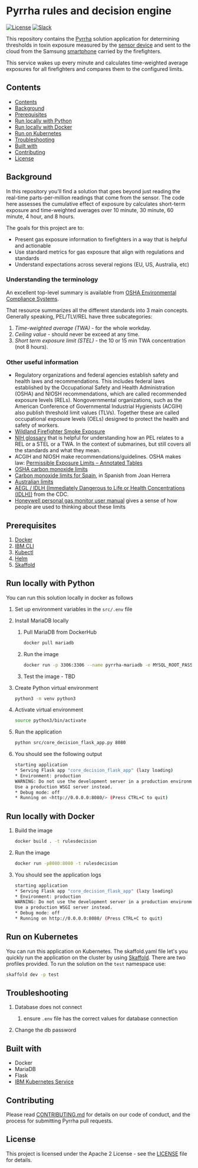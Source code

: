 # Pyrrha rules and decision engine

[![License](https://img.shields.io/badge/License-Apache2-blue.svg)](https://www.apache.org/licenses/LICENSE-2.0) [![Slack](https://img.shields.io/static/v1?label=Slack&message=%23prometeo-pyrrha&color=blue)](https://callforcode.org/slack)

This repository contains the [Pyrrha](https://github.com/Pyrrha-Platform/Pyrrha) solution application for determining thresholds in toxin exposure measured by the [sensor device](https://github.com/Pyrrha-Platform/Pyrrha-Firmware) and sent to the cloud from the Samsung [smartphone](https://github.com/Pyrrha-Platform/Pyrrha-Mobile-App) carried by the firefighters.

This service wakes up every minute and calculates time-weighted average exposures for all firefighters and compares them to the configured limits.

## Contents

- [Contents](#contents)
- [Background](#background)
- [Prerequisites](#prerequisites)
- [Run locally with Python](#run-locally-with-python)
- [Run locally with Docker](#run-locally-with-docker)
- [Run on Kubernetes](#run-on-kubernetes)
- [Troubleshooting](#troubleshooting)
- [Built with](#built-with)
- [Contributing](#contributing)
- [License](#license)

## Background

In this repository you'll find a solution that goes beyond just reading the real-time parts-per-million readings that come from the sensor. The code here assesses the cumulative effect of exposure by calculates short-term exposure and time-weighted averages over 10 minute, 30 minute, 60 minute, 4 hour, and 8 hours.

The goals for this project are to:

- Present gas exposure information to firefighters in a way that is helpful and actionable
- Use standard metrics for gas exposure that align with regulations and standards
- Understand expectations across several regions (EU, US, Australia, etc)

### Understanding the terminology

An excellent top-level summary is available from [OSHA Environmental Compliance Systems](https://oecscomply.com/difference-pel-tlv-rel/).

That resource summarizes all the different standards into 3 main concepts. Generally speaking, PEL/TLV/REL have three subcategories:

1. *Time-weighted average (TWA)* - for the whole workday.
1. *Ceiling value* - should  never be exceed at any time.
1. *Short term exposure limit (STEL)* - the 10 or 15 min TWA concentration (not 8 hours).

### Other useful information

- Regulatory organizations and federal agencies establish safety and health laws and recommendations. This includes federal laws established by the Occupational Safety and Health Administration (OSHA) and NIOSH recommendations, which are called recommended exposure levels (RELs). Nongovernmental organizations, such as the American Conference of Governmental Industrial Hygienists (ACGIH) also publish threshold limit values (TLVs). Together these are called occupational exposure levels (OELs) designed to protect the health and safety of workers.
- [Wildland Firefighter Smoke Exposure](https://www.fs.fed.us/t-d/pubs/pdfpubs/pdf13511803/pdf13511803dpi100.pdf)
- [NIH glossary](https://www.ncbi.nlm.nih.gov/books/NBK219910/) that is helpful for understanding how an PEL relates to a REL or a STEL or a TWA. In the context of submarines, but still covers all the standards and what they mean.
- ACGIH and NIOSH make recommendations/guidelines. OSHA makes law: [Permissible Exposure Limits – Annotated Tables](https://www.osha.gov/dsg/annotated-pels/)
- [OSHA carbon monoxide limits](https://www.cdc.gov/niosh/pel88/630-08.html#:~:text=OSHA's%20former%20limit%20for%20carbon,with%20a%20200%2Dppm%20ceiling.)
- [Carbon monoxide limits for Spain](proposta-esquema-indicacions-i-relacio-limits-ppm-temp-humitat-prometeo.pdf), in Spanish from Joan Herrera
- [Australian limits](https://www.researchgate.net/publication/23179784_Respiratory_Irritants_in_Australian_Bushfire_Smoke_Air_Toxics_Sampling_in_a)
- [AEGL / IDLH (Immediately Dangerous to Life or Health Concentrations (IDLH))](https://www.cdc.gov/niosh/idlh/630080.html) from the CDC.
- [Honeywell personal gas monitor user manual](https://www.honeywellanalytics.com/~/media/honeywell-analytics/products/gasalertmax-xt-ii/documents/gasalertmaxxt-ii-user-manual-129541_en_b.pdf?la=en) gives a sense of how people are used to thinking about these limits

## Prerequisites

1. [Docker](https://docs.docker.com/desktop/)
2. [IBM CLI](https://cloud.ibm.com/docs/cli?topic=cli-install-ibmcloud-cli)
3. [Kubectl](https://kubernetes.io/docs/tasks/tools/install-kubectl/)
4. [Helm](https://helm.sh/docs/intro/install/)
5. [Skaffold](https://skaffold.dev/docs/install/)

## Run locally with Python

You can run this solution locally in docker as follows

1. Set up environment variables in the `src/.env` file

1. Install MariaDB locally

   1. Pull MariaDB from DockerHub

      ```bash
      docker pull mariadb 
      ```

   1. Run the image

      ```bash
      docker run -p 3306:3306 --name pyrrha-mariadb -e MYSQL_ROOT_PASSWORD='' -d mariadb
      ```

   1. Test the image - TBD

1. Create Python virtual environment

   ```bash
   python3 -m venv python3
   ```

1. Activate virtual environment

   ```bash
   source python3/bin/activate
   ```

1. Run the application

   ```bash
   python src/core_decision_flask_app.py 8080
   ```

1. You should see the following output

   ```bash
   starting application
   * Serving Flask app "core_decision_flask_app" (lazy loading)
   * Environment: production
   WARNING: Do not use the development server in a production environment.
   Use a production WSGI server instead.
   * Debug mode: off
   * Running on <http://0.0.0.0:8080/> (Press CTRL+C to quit)
   ```

## Run locally with Docker

1. Build the image

    ```bash
    docker build . -t rulesdecision
    ```

1. Run the image

   ```bash
   docker run -p8080:8080 -t rulesdecision
   ```

1. You should see the application logs

   ```bash
   starting application
   * Serving Flask app "core_decision_flask_app" (lazy loading)
   * Environment: production
   WARNING: Do not use the development server in a production environment.
   Use a production WSGI server instead.
   * Debug mode: off
   * Running on http://0.0.0.0:8080/ (Press CTRL+C to quit)
   ```

## Run on Kubernetes

You can run this application on Kubernetes. The skaffold.yaml file let's you quickly run the application on the cluster by using [Skaffold](https://skaffold.dev/docs/pipeline-stages/deployers/helm/). There are two profiles provided. To run the solution on the `test` namespace use:

```bash
skaffold dev -p test
```

## Troubleshooting

1. Database does not connect

   1. ensure `.env` file has the correct values for database connection

1. Change the db password

## Built with

- Docker
- MariaDB
- Flask
- [IBM Kubernetes Service](https://cloud.ibm.com/kubernetes/overview)

## Contributing

Please read [CONTRIBUTING.md](CONTRIBUTING.md) for details on our code of conduct, and the process for submitting Pyrrha pull requests.

## License

This project is licensed under the Apache 2 License - see the [LICENSE](LICENSE) file for details.
